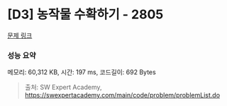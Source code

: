 # [D3] 농작물 수확하기 - 2805 

[문제 링크](https://swexpertacademy.com/main/code/problem/problemDetail.do?contestProbId=AV7GLXqKAWYDFAXB) 

### 성능 요약

메모리: 60,312 KB, 시간: 197 ms, 코드길이: 692 Bytes



> 출처: SW Expert Academy, https://swexpertacademy.com/main/code/problem/problemList.do